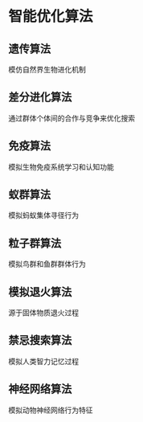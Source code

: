 # 智能优化算法

## 遗传算法

模仿自然界生物进化机制

## 差分进化算法
通过群体个体间的合作与竞争来优化搜索

## 免疫算法
模拟生物免疫系统学习和认知功能

## 蚁群算法
模拟蚂蚁集体寻径行为

## 粒子群算法
模拟鸟群和鱼群群体行为

## 模拟退火算法
源于固体物质退火过程

## 禁忌搜索算法
模拟人类智力记忆过程

## 神经网络算法

模拟动物神经网络行为特征




